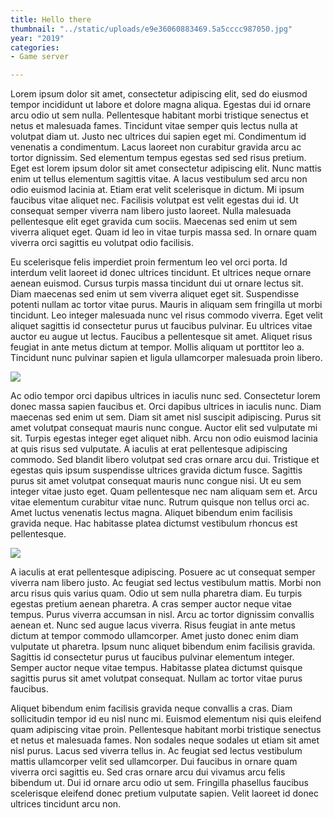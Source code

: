 ```yaml
---
title: Hello there
thumbnail: "../static/uploads/e9e36060883469.5a5cccc987050.jpg"
year: "2019"
categories:
- Game server

---
```

Lorem ipsum dolor sit amet, consectetur adipiscing elit, sed do eiusmod tempor incididunt ut labore et dolore magna aliqua. Egestas dui id ornare arcu odio ut sem nulla. Pellentesque habitant morbi tristique senectus et netus et malesuada fames. Tincidunt vitae semper quis lectus nulla at volutpat diam ut. Justo nec ultrices dui sapien eget mi. Condimentum id venenatis a condimentum. Lacus laoreet non curabitur gravida arcu ac tortor dignissim. Sed elementum tempus egestas sed sed risus pretium. Eget est lorem ipsum dolor sit amet consectetur adipiscing elit. Nunc mattis enim ut tellus elementum sagittis vitae. A lacus vestibulum sed arcu non odio euismod lacinia at. Etiam erat velit scelerisque in dictum. Mi ipsum faucibus vitae aliquet nec. Facilisis volutpat est velit egestas dui id. Ut consequat semper viverra nam libero justo laoreet. Nulla malesuada pellentesque elit eget gravida cum sociis. Maecenas sed enim ut sem viverra aliquet eget. Quam id leo in vitae turpis massa sed. In ornare quam viverra orci sagittis eu volutpat odio facilisis.

Eu scelerisque felis imperdiet proin fermentum leo vel orci porta. Id interdum velit laoreet id donec ultrices tincidunt. Et ultrices neque ornare aenean euismod. Cursus turpis massa tincidunt dui ut ornare lectus sit. Diam maecenas sed enim ut sem viverra aliquet eget sit. Suspendisse potenti nullam ac tortor vitae purus. Mauris in aliquam sem fringilla ut morbi tincidunt. Leo integer malesuada nunc vel risus commodo viverra. Eget velit aliquet sagittis id consectetur purus ut faucibus pulvinar. Eu ultrices vitae auctor eu augue ut lectus. Faucibus a pellentesque sit amet. Aliquet risus feugiat in ante metus dictum at tempor. Mollis aliquam ut porttitor leo a. Tincidunt nunc pulvinar sapien et ligula ullamcorper malesuada proin libero.

![](/uploads/f5739b60883469.5a5cccc987c40.jpg)

Ac odio tempor orci dapibus ultrices in iaculis nunc sed. Consectetur lorem donec massa sapien faucibus et. Orci dapibus ultrices in iaculis nunc. Diam maecenas sed enim ut sem. Diam sit amet nisl suscipit adipiscing. Purus sit amet volutpat consequat mauris nunc congue. Auctor elit sed vulputate mi sit. Turpis egestas integer eget aliquet nibh. Arcu non odio euismod lacinia at quis risus sed vulputate. A iaculis at erat pellentesque adipiscing commodo. Sed blandit libero volutpat sed cras ornare arcu dui. Tristique et egestas quis ipsum suspendisse ultrices gravida dictum fusce. Sagittis purus sit amet volutpat consequat mauris nunc congue nisi. Ut eu sem integer vitae justo eget. Quam pellentesque nec nam aliquam sem et. Arcu vitae elementum curabitur vitae nunc. Rutrum quisque non tellus orci ac. Amet luctus venenatis lectus magna. Aliquet bibendum enim facilisis gravida neque. Hac habitasse platea dictumst vestibulum rhoncus est pellentesque.

![](/uploads/827e4260883469.5a5cccc989703.jpg)

A iaculis at erat pellentesque adipiscing. Posuere ac ut consequat semper viverra nam libero justo. Ac feugiat sed lectus vestibulum mattis. Morbi non arcu risus quis varius quam. Odio ut sem nulla pharetra diam. Eu turpis egestas pretium aenean pharetra. A cras semper auctor neque vitae tempus. Purus viverra accumsan in nisl. Arcu ac tortor dignissim convallis aenean et. Nunc sed augue lacus viverra. Risus feugiat in ante metus dictum at tempor commodo ullamcorper. Amet justo donec enim diam vulputate ut pharetra. Ipsum nunc aliquet bibendum enim facilisis gravida. Sagittis id consectetur purus ut faucibus pulvinar elementum integer. Semper auctor neque vitae tempus. Habitasse platea dictumst quisque sagittis purus sit amet volutpat consequat. Nullam ac tortor vitae purus faucibus.

Aliquet bibendum enim facilisis gravida neque convallis a cras. Diam sollicitudin tempor id eu nisl nunc mi. Euismod elementum nisi quis eleifend quam adipiscing vitae proin. Pellentesque habitant morbi tristique senectus et netus et malesuada fames. Non sodales neque sodales ut etiam sit amet nisl purus. Lacus sed viverra tellus in. Ac feugiat sed lectus vestibulum mattis ullamcorper velit sed ullamcorper. Dui faucibus in ornare quam viverra orci sagittis eu. Sed cras ornare arcu dui vivamus arcu felis bibendum ut. Dui id ornare arcu odio ut sem. Fringilla phasellus faucibus scelerisque eleifend donec pretium vulputate sapien. Velit laoreet id donec ultrices tincidunt arcu non.